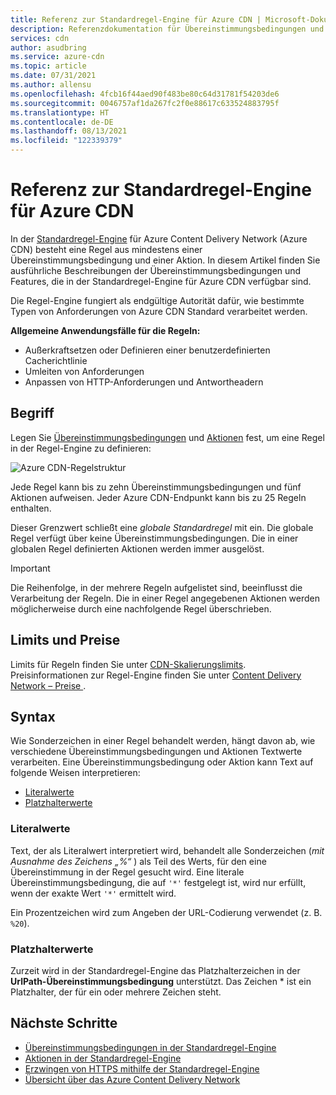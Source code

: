 ```yaml
---
title: Referenz zur Standardregel-Engine für Azure CDN | Microsoft-Dokumentation
description: Referenzdokumentation für Übereinstimmungsbedingungen und Aktionen in der Standardregel-Engine für Azure Content Delivery Network (Azure CDN).
services: cdn
author: asudbring
ms.service: azure-cdn
ms.topic: article
ms.date: 07/31/2021
ms.author: allensu
ms.openlocfilehash: 4fcb16f44aed90f483be80c64d31781f54203de6
ms.sourcegitcommit: 0046757af1da267fc2f0e88617c633524883795f
ms.translationtype: HT
ms.contentlocale: de-DE
ms.lasthandoff: 08/13/2021
ms.locfileid: "122339379"
---
```

# <a name="standard-rules-engine-reference-for-azure-cdn"></a>Referenz zur Standardregel-Engine für Azure CDN

In der [Standardregel-Engine](cdn-standard-rules-engine.md) für Azure Content Delivery Network (Azure CDN) besteht eine Regel aus mindestens einer Übereinstimmungsbedingung und einer Aktion. In diesem Artikel finden Sie ausführliche Beschreibungen der Übereinstimmungsbedingungen und Features, die in der Standardregel-Engine für Azure CDN verfügbar sind.

Die Regel-Engine fungiert als endgültige Autorität dafür, wie bestimmte Typen von Anforderungen von Azure CDN Standard verarbeitet werden.

**Allgemeine Anwendungsfälle für die Regeln:**

- Außerkraftsetzen oder Definieren einer benutzerdefinierten Cacherichtlinie
- Umleiten von Anforderungen
- Anpassen von HTTP-Anforderungen und Antwortheadern

## <a name="terminology"></a>Begriff

Legen Sie [Übereinstimmungsbedingungen](cdn-standard-rules-engine-match-conditions.md) und [Aktionen](cdn-standard-rules-engine-actions.md) fest, um eine Regel in der Regel-Engine zu definieren:

 ![Azure CDN-Regelstruktur](./media/cdn-standard-rules-engine-reference/cdn-rules-structure.png)

Jede Regel kann bis zu zehn Übereinstimmungsbedingungen und fünf Aktionen aufweisen. Jeder Azure CDN-Endpunkt kann bis zu 25 Regeln enthalten. 

Dieser Grenzwert schließt eine *globale Standardregel* mit ein. Die globale Regel verfügt über keine Übereinstimmungsbedingungen. Die in einer globalen Regel definierten Aktionen werden immer ausgelöst.

   > [!IMPORTANT]
   > Die Reihenfolge, in der mehrere Regeln aufgelistet sind, beeinflusst die Verarbeitung der Regeln. Die in einer Regel angegebenen Aktionen werden möglicherweise durch eine nachfolgende Regel überschrieben.

## <a name="limits-and-pricing"></a>Limits und Preise 

Limits für Regeln finden Sie unter [CDN-Skalierungslimits](../azure-resource-manager/management/azure-subscription-service-limits.md#content-delivery-network-limits). Preisinformationen zur Regel-Engine finden Sie unter [Content Delivery Network – Preise ](https://azure.microsoft.com/pricing/details/cdn/).

## <a name="syntax"></a>Syntax

Wie Sonderzeichen in einer Regel behandelt werden, hängt davon ab, wie verschiedene Übereinstimmungsbedingungen und Aktionen Textwerte verarbeiten. Eine Übereinstimmungsbedingung oder Aktion kann Text auf folgende Weisen interpretieren:

- [Literalwerte](#literal-values)
- [Platzhalterwerte](#wildcard-values)


### <a name="literal-values"></a>Literalwerte

Text, der als Literalwert interpretiert wird, behandelt alle Sonderzeichen (*mit Ausnahme des Zeichens „%“* ) als Teil des Werts, für den eine Übereinstimmung in der Regel gesucht wird. Eine literale Übereinstimmungsbedingung, die auf `'*'` festgelegt ist, wird nur erfüllt, wenn der exakte Wert `'*'` ermittelt wird.

Ein Prozentzeichen wird zum Angeben der URL-Codierung verwendet (z. B. `%20`).

### <a name="wildcard-values"></a>Platzhalterwerte

Zurzeit wird in der Standardregel-Engine das Platzhalterzeichen in der **UrlPath-Übereinstimmungsbedingung** unterstützt. Das Zeichen \* ist ein Platzhalter, der für ein oder mehrere Zeichen steht. 

## <a name="next-steps"></a>Nächste Schritte

- [Übereinstimmungsbedingungen in der Standardregel-Engine](cdn-standard-rules-engine-match-conditions.md)
- [Aktionen in der Standardregel-Engine](cdn-standard-rules-engine-actions.md)
- [Erzwingen von HTTPS mithilfe der Standardregel-Engine](cdn-standard-rules-engine.md)
- [Übersicht über das Azure Content Delivery Network](cdn-overview.md)
